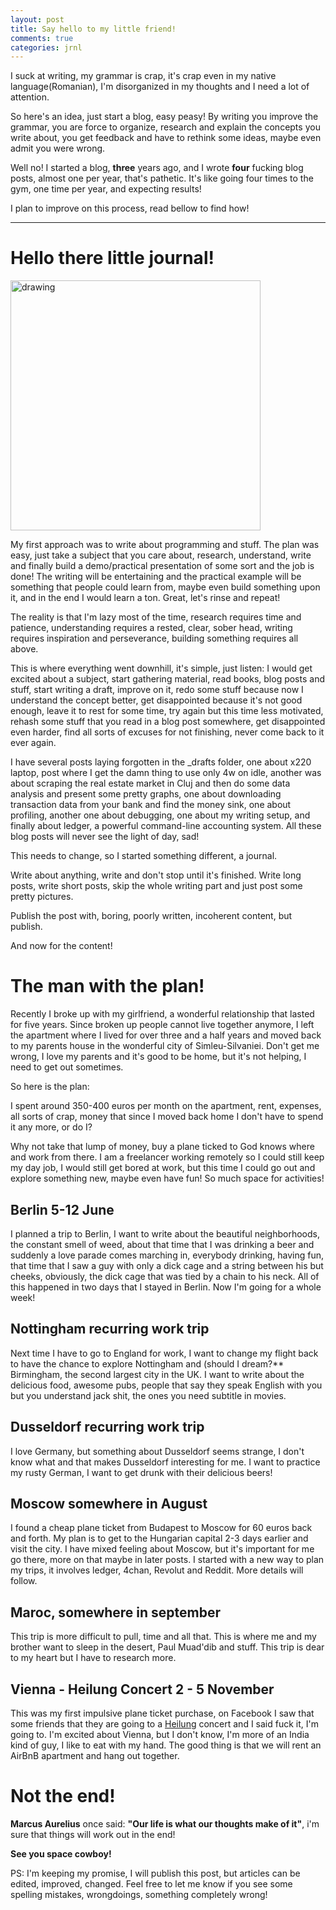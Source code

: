 ```yaml
---
layout: post
title: Say hello to my little friend!
comments: true
categories: jrnl
---
```


I suck at writing, my grammar is crap, it's crap even in my native language(Romanian), I'm disorganized in my thoughts and I need a lot of attention. 

So here's an idea, just start a blog, easy peasy! By writing you improve the grammar, you are force to organize, research and explain the concepts you write about, you get feedback and have to rethink some ideas, maybe even admit you were wrong.

Well no! I started a blog, **three** years ago, and I wrote **four** fucking blog posts, almost one per year, that's pathetic. It's like going four times to the gym, one time per year, and expecting results!

I plan to improve on this process, read bellow to find how!

---
# Hello there little journal!

<img src="https://i.imgur.com/0GIvwac.png" alt="drawing" width="400"/>

My first approach was to write about programming and stuff. 
The plan was easy, just take a subject that you care about, research, understand, write and finally build a demo/practical presentation of some sort and the job is done! The writing will be entertaining and the practical example will be something that people could learn from, maybe even build something upon it, and in the end I would learn a ton. Great, let's rinse and repeat!

The reality is that I'm lazy most of the time, research requires time and patience, understanding requires a rested, clear, sober head, writing requires inspiration and perseverance, building something requires all above.

This is where everything went downhill, it's simple, just listen: 
I would get excited about a subject, start gathering material, read books, blog posts and stuff, start writing a draft, improve on it, redo some stuff because now I understand the concept better, get disappointed because it's not good enough, leave it to rest for some time, try again but this time less motivated, rehash some stuff that you read in a blog post somewhere, get disappointed even harder, find all sorts of excuses for not finishing, never come back to it ever again. 

I have several posts laying forgotten in the _drafts folder, one about x220 laptop, post where I get the damn thing to use only 4w on idle, another was about scraping the real estate market in Cluj and then do some data analysis and present some pretty graphs, one about downloading transaction data from your bank and find the money sink, one about profiling, another one about debugging, one about my writing setup, and finally about ledger, a powerful command-line accounting system. All these blog posts will never see the light of day, sad!

This needs to change, so I started something different, a journal.

Write about anything, write and don't stop until it's finished. Write long posts, write short posts, skip the whole writing part and just post some pretty pictures.

Publish the post with, boring, poorly written, incoherent content, but publish.

And now for the content!

# The man with the plan!

Recently I broke up with my girlfriend, a wonderful relationship that lasted for five years. Since broken up people cannot live together anymore, I left the apartment where I lived for over three and a half years and moved back to my parents house in the wonderful city of Simleu-Silvaniei. Don't get me wrong, I love my parents and it's good to be home, but it's not helping, I need to get out sometimes.

So here is the plan: 

I spent around 350-400 euros per month on the apartment, rent, expenses, all sorts of crap, money that since I moved back home I don't have to spend it any more, or do I?

Why not take that lump of money, buy a plane ticked to God knows where and work from there. I am a freelancer working remotely so I could still keep my day job, I would still get bored at work, but this time I could go out and explore something new, maybe even have fun! So much space for activities!

## Berlin 5-12 June

I planned a trip to Berlin, I want to write about the beautiful neighborhoods, the constant smell of weed, about that time that I was drinking a beer and suddenly a love parade comes marching in, everybody drinking, having fun, that time that I saw a guy with only a dick cage and a string between his but cheeks, obviously, the dick cage that was tied by a chain to his neck. All of this happened in two days that I stayed in Berlin. Now I'm going for a whole week!

## Nottingham recurring work trip

Next time I have to go to England for work, I want to change my flight back to have the chance to explore Nottingham and (should I dream?** Birmingham, the second largest city in the UK. I want to write about the delicious food, awesome pubs, people that say they speak English with you but you understand jack shit, the ones you need subtitle in movies.

## Dusseldorf recurring work trip

I love Germany, but something about Dusseldorf seems strange, I don't know what and that makes Dusseldorf interesting for me. I want to practice my rusty German, I want to get drunk with their delicious beers!

## Moscow somewhere in August

I found a cheap plane ticket from Budapest to Moscow for 60 euros back and forth. My plan is to get to the Hungarian capital 2-3 days earlier and visit the city. I have mixed feeling about Moscow, but it's important for me go there, more on that maybe in later posts.
I started with a new way to plan my trips, it involves ledger, 4chan, Revolut and Reddit. More details will follow.

## Maroc, somewhere in september

This trip is more difficult to pull, time and all that. This is where me and my brother want to sleep in the desert, Paul Muad'dib and stuff. This trip is dear to my heart but I have to research more.

## Vienna - Heilung Concert 2 - 5 November

This was my first impulsive plane ticket purchase, on Facebook I saw that some friends that they are going to a [Heilung](https://www.youtube.com/watch?v=h1BsKIP4uYM) concert and I said fuck it, I'm going to. I'm excited about Vienna, but I don't know, I'm more of an India kind of guy, I like to eat with my hand. The good thing is that we will rent an AirBnB apartment and hang out together.


# Not the end!

**Marcus Aurelius** once said: **"Our life is what our thoughts make of it"**, i'm sure that things will work out in the end!


**See you space cowboy!**




PS: I'm keeping my promise, I will publish this post, but articles can be edited, improved, changed. 
Feel free to let me know if you see some spelling mistakes, wrongdoings, something completely wrong!

